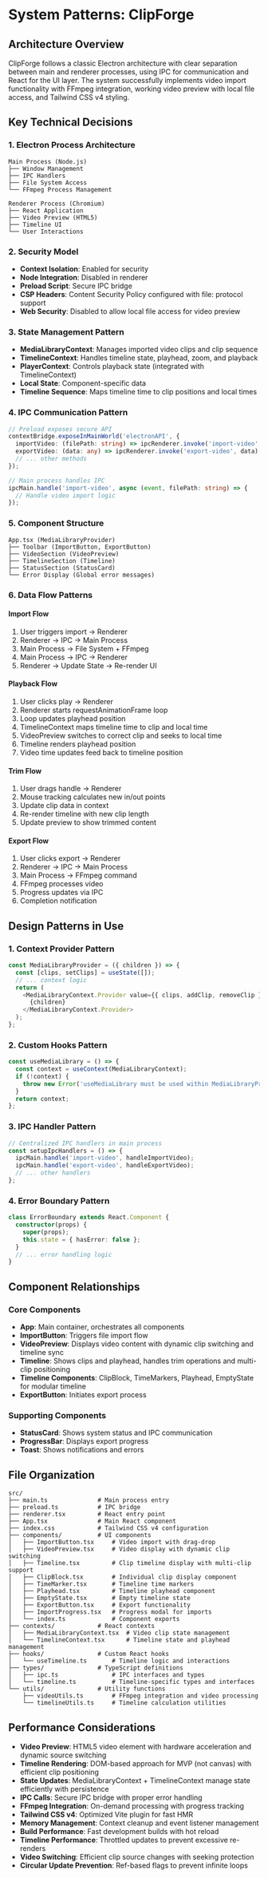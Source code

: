 # System Patterns: ClipForge

## Architecture Overview
ClipForge follows a classic Electron architecture with clear separation between main and renderer processes, using IPC for communication and React for the UI layer. The system successfully implements video import functionality with FFmpeg integration, working video preview with local file access, and Tailwind CSS v4 styling.

## Key Technical Decisions

### 1. Electron Process Architecture
```
Main Process (Node.js)
├── Window Management
├── IPC Handlers
├── File System Access
└── FFmpeg Process Management

Renderer Process (Chromium)
├── React Application
├── Video Preview (HTML5)
├── Timeline UI
└── User Interactions
```

### 2. Security Model
- **Context Isolation**: Enabled for security
- **Node Integration**: Disabled in renderer
- **Preload Script**: Secure IPC bridge
- **CSP Headers**: Content Security Policy configured with file: protocol support
- **Web Security**: Disabled to allow local file access for video preview

### 3. State Management Pattern
- **MediaLibraryContext**: Manages imported video clips and clip sequence
- **TimelineContext**: Handles timeline state, playhead, zoom, and playback
- **PlayerContext**: Controls playback state (integrated with TimelineContext)
- **Local State**: Component-specific data
- **Timeline Sequence**: Maps timeline time to clip positions and local times

### 4. IPC Communication Pattern
```typescript
// Preload exposes secure API
contextBridge.exposeInMainWorld('electronAPI', {
  importVideo: (filePath: string) => ipcRenderer.invoke('import-video', filePath),
  exportVideo: (data: any) => ipcRenderer.invoke('export-video', data),
  // ... other methods
});

// Main process handles IPC
ipcMain.handle('import-video', async (event, filePath: string) => {
  // Handle video import logic
});
```

### 5. Component Structure
```
App.tsx (MediaLibraryProvider)
├── Toolbar (ImportButton, ExportButton)
├── VideoSection (VideoPreview)
├── TimelineSection (Timeline)
├── StatusSection (StatusCard)
└── Error Display (Global error messages)
```

### 6. Data Flow Patterns

#### Import Flow
1. User triggers import → Renderer
2. Renderer → IPC → Main Process
3. Main Process → File System + FFmpeg
4. Main Process → IPC → Renderer
5. Renderer → Update State → Re-render UI

#### Playback Flow
1. User clicks play → Renderer
2. Renderer starts requestAnimationFrame loop
3. Loop updates playhead position
4. TimelineContext maps timeline time to clip and local time
5. VideoPreview switches to correct clip and seeks to local time
6. Timeline renders playhead position
7. Video time updates feed back to timeline position

#### Trim Flow
1. User drags handle → Renderer
2. Mouse tracking calculates new in/out points
3. Update clip data in context
4. Re-render timeline with new clip length
5. Update preview to show trimmed content

#### Export Flow
1. User clicks export → Renderer
2. Renderer → IPC → Main Process
3. Main Process → FFmpeg command
4. FFmpeg processes video
5. Progress updates via IPC
6. Completion notification

## Design Patterns in Use

### 1. Context Provider Pattern
```typescript
const MediaLibraryProvider = ({ children }) => {
  const [clips, setClips] = useState([]);
  // ... context logic
  return (
    <MediaLibraryContext.Provider value={{ clips, addClip, removeClip }}>
      {children}
    </MediaLibraryContext.Provider>
  );
};
```

### 2. Custom Hooks Pattern
```typescript
const useMediaLibrary = () => {
  const context = useContext(MediaLibraryContext);
  if (!context) {
    throw new Error('useMediaLibrary must be used within MediaLibraryProvider');
  }
  return context;
};
```

### 3. IPC Handler Pattern
```typescript
// Centralized IPC handlers in main process
const setupIpcHandlers = () => {
  ipcMain.handle('import-video', handleImportVideo);
  ipcMain.handle('export-video', handleExportVideo);
  // ... other handlers
};
```

### 4. Error Boundary Pattern
```typescript
class ErrorBoundary extends React.Component {
  constructor(props) {
    super(props);
    this.state = { hasError: false };
  }
  // ... error handling logic
}
```

## Component Relationships

### Core Components
- **App**: Main container, orchestrates all components
- **ImportButton**: Triggers file import flow
- **VideoPreview**: Displays video content with dynamic clip switching and timeline sync
- **Timeline**: Shows clips and playhead, handles trim operations and multi-clip positioning
- **Timeline Components**: ClipBlock, TimeMarkers, Playhead, EmptyState for modular timeline
- **ExportButton**: Initiates export process

### Supporting Components
- **StatusCard**: Shows system status and IPC communication
- **ProgressBar**: Displays export progress
- **Toast**: Shows notifications and errors

## File Organization
```
src/
├── main.ts              # Main process entry
├── preload.ts           # IPC bridge
├── renderer.tsx         # React entry point
├── App.tsx              # Main React component
├── index.css            # Tailwind CSS v4 configuration
├── components/          # UI components
│   ├── ImportButton.tsx     # Video import with drag-drop
│   ├── VideoPreview.tsx     # Video display with dynamic clip switching
│   ├── Timeline.tsx         # Clip timeline display with multi-clip support
│   ├── ClipBlock.tsx        # Individual clip display component
│   ├── TimeMarker.tsx       # Timeline time markers
│   ├── Playhead.tsx         # Timeline playhead component
│   ├── EmptyState.tsx       # Empty timeline state
│   ├── ExportButton.tsx     # Export functionality
│   ├── ImportProgress.tsx   # Progress modal for imports
│   └── index.ts             # Component exports
├── contexts/            # React contexts
│   ├── MediaLibraryContext.tsx  # Video clip state management
│   └── TimelineContext.tsx      # Timeline state and playhead management
├── hooks/               # Custom React hooks
│   └── useTimeline.ts       # Timeline logic and interactions
├── types/               # TypeScript definitions
│   ├── ipc.ts               # IPC interfaces and types
│   └── timeline.ts          # Timeline-specific types and interfaces
└── utils/               # Utility functions
    ├── videoUtils.ts        # FFmpeg integration and video processing
    └── timelineUtils.ts     # Timeline calculation utilities
```

## Performance Considerations
- **Video Preview**: HTML5 video element with hardware acceleration and dynamic source switching
- **Timeline Rendering**: DOM-based approach for MVP (not canvas) with efficient clip positioning
- **State Updates**: MediaLibraryContext + TimelineContext manage state efficiently with persistence
- **IPC Calls**: Secure IPC bridge with proper error handling
- **FFmpeg Integration**: On-demand processing with progress tracking
- **Tailwind CSS v4**: Optimized Vite plugin for fast HMR
- **Memory Management**: Context cleanup and event listener management
- **Build Performance**: Fast development builds with hot reload
- **Timeline Performance**: Throttled updates to prevent excessive re-renders
- **Video Switching**: Efficient clip source changes with seeking protection
- **Circular Update Prevention**: Ref-based flags to prevent infinite loops
